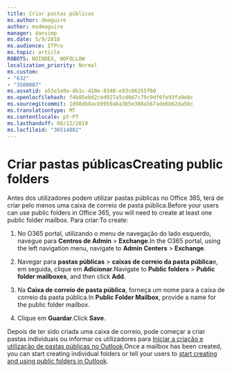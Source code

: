 ```yaml
---
title: Criar pastas públicas
ms.author: dmaguire
author: msdmaguire
manager: dansimp
ms.date: 5/9/2018
ms.audience: ITPro
ms.topic: article
ROBOTS: NOINDEX, NOFOLLOW
localization_priority: Normal
ms.custom:
- "632"
- "3500007"
ms.assetid: a53e3a0a-db1c-410e-8340-e93c06155f60
ms.openlocfilehash: f4b85ebd2ced927a5cd0d7c79c9df6fe93fa9e8c
ms.sourcegitcommit: 1d98db8acb9959aba3b5e308a567ade6b62da56c
ms.translationtype: MT
ms.contentlocale: pt-PT
ms.lasthandoff: 08/22/2019
ms.locfileid: "36514882"
---
```

# <a name="creating-public-folders"></a><span data-ttu-id="a9563-102">Criar pastas públicas</span><span class="sxs-lookup"><span data-stu-id="a9563-102">Creating public folders</span></span>

<span data-ttu-id="a9563-103">Antes dos utilizadores podem utilizar pastas públicas no Office 365, terá de criar pelo menos uma caixa de correio de pasta pública.</span><span class="sxs-lookup"><span data-stu-id="a9563-103">Before your users can use public folders in Office 365, you will need to create at least one public folder mailbox.</span></span> <span data-ttu-id="a9563-104">Para criar:</span><span class="sxs-lookup"><span data-stu-id="a9563-104">To create:</span></span>
  
1. <span data-ttu-id="a9563-105">No O365 portal, utilizando o menu de navegação do lado esquerdo, navegue para **Centros de Admin** \> **Exchange**.</span><span class="sxs-lookup"><span data-stu-id="a9563-105">In the O365 portal, using the left navigation menu, navigate to **Admin Centers** \> **Exchange**.</span></span>

2. <span data-ttu-id="a9563-106">Navegar para **pastas públicas** \> **caixas de correio da pasta pública**e, em seguida, clique em **Adicionar**.</span><span class="sxs-lookup"><span data-stu-id="a9563-106">Navigate to **Public folders** \> **Public folder mailboxes**, and then click **Add**.</span></span>

3. <span data-ttu-id="a9563-107">Na **Caixa de correio de pasta pública**, forneça um nome para a caixa de correio da pasta pública.</span><span class="sxs-lookup"><span data-stu-id="a9563-107">In **Public Folder Mailbox**, provide a name for the public folder mailbox.</span></span>

4. <span data-ttu-id="a9563-108">Clique em **Guardar**.</span><span class="sxs-lookup"><span data-stu-id="a9563-108">Click **Save**.</span></span>

<span data-ttu-id="a9563-109">Depois de ter sido criada uma caixa de correio, pode começar a criar pastas individuais ou informar os utilizadores para [Iniciar a criação e utilização de pastas públicas no Outlook](https://support.office.com/article/Create-and-share-a-public-folder-in-Outlook-a2835011-d524-4a5c-a207-05c159bb2a97).</span><span class="sxs-lookup"><span data-stu-id="a9563-109">Once a mailbox has been created, you can start creating individual folders or tell your users to [start creating and using public folders in Outlook](https://support.office.com/article/Create-and-share-a-public-folder-in-Outlook-a2835011-d524-4a5c-a207-05c159bb2a97).</span></span>
  